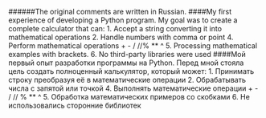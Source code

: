 ######The original comments are written in Russian.
####My first experience of developing a Python program.
My goal was to create a complete calculator that can:
      1. Accept a string converting it into mathematical operations
      2. Handle numbers with comma or point
      4. Perform mathematical operations + - / //% ** ^
      5. Processing mathematical examples with brackets.
      6. No third-party libraries were used
####Мой первый опыт разработки программы на Python.
Перед мной стояла цель создать полноценный калькулятор, который может:
    1. Принимать строку преобразуя её в математические операции
    2. Обрабатывать числа с запятой или точкой
    4. Выполнять математические операции + - / // % ** ^
    5. Обработка математических примеров со скобками
    6. Не использовались сторонние библиотек
